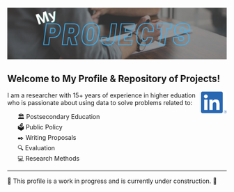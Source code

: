 ![Header](https://raw.githubusercontent.com/drcdavidson/drcdavidson/master/Images/ReadMeHeader.png "Header")

## Welcome to My Profile & Repository of Projects! 
<a href="https://www.linkedin.com/in/drchrisdavidson/"><img height="50" align='right' src="https://raw.githubusercontent.com/drcdavidson/drcdavidson/master/Images/LI-In-Bug.png"></a>

I am a researcher with 15+ years of experience in higher eduation who is passionate about using data to solve problems related to:

&nbsp;&nbsp;&nbsp;&nbsp;&nbsp;&nbsp;:classical_building: Postsecondary Education<br>
&nbsp;&nbsp;&nbsp;&nbsp;&nbsp;&nbsp;:ballot_box: Public Policy<br>
&nbsp;&nbsp;&nbsp;&nbsp;&nbsp;&nbsp;:black_nib: Writing Proposals<br>
&nbsp;&nbsp;&nbsp;&nbsp;&nbsp;&nbsp;:mag:  Evaluation<br>
&nbsp;&nbsp;&nbsp;&nbsp;&nbsp;&nbsp;:computer: Research Methods<br>

---

🚧 This profile is a work in progress and is currently under construction. 🚧

